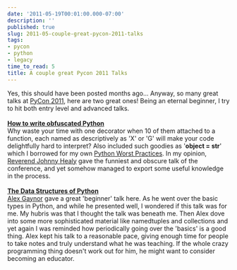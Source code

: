 ```yaml
---
date: '2011-05-19T00:01:00.000-07:00'
description: ''
published: true
slug: 2011-05-couple-great-pycon-2011-talks
tags:
- pycon
- python
- legacy
time_to_read: 5
title: A couple great Pycon 2011 Talks
---
```


Yes, this should have been posted months ago... Anyway,&nbsp;so many great talks at <a href="http://us.pycon.org/2011/">PyCon 2011</a>, here are two great ones! Being an eternal beginner, I try to hit both entry level and advanced talks.<br /><br /><b><a href="http://www.pycon.tv/video/46/">How to write obfuscated Python</a></b><br />Why waste your time with one decorator when 10 of them attached to a function, each named as descriptively as 'X' or 'G' will make your code delightfully hard to interpret? Also included such goodies as '<b>object = str</b>' which I borrowed for my own <a href="http://www.slideshare.net/pydanny/python-worst-practices">Python Worst Practices</a>. In my opinion, <a href="http://reverend.healeys.net/">Reverend Johnny Healy</a> gave the funniest and obscure talk of the conference, and yet somehow managed to export some useful knowledge in the process.<br /><br /><b><a href="http://www.pycon.tv/video/68/">The Data Structures of Python</a></b><br /><a href="http://alexgaynor.net/">Alex Gaynor</a> gave a great 'beginner' talk here. As he went over the basic types in Python, and while he presented well, I wondered if this talk was for me. My hubris was that I thought the talk was beneath me. Then Alex dove into some more sophisticated material like namedtuples and collections and yet again I was reminded how periodically going over the 'basics' is a good thing. Alex kept his talk to a reasonable pace, giving enough time for people to take notes and truly understand what he was teaching. If the whole crazy programming thing doesn't work out for him, he might want to consider becoming an educator.